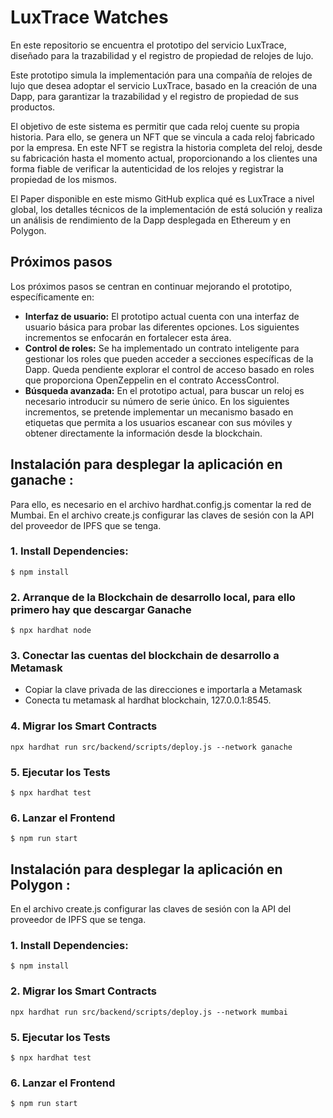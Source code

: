 # LuxTrace Watches

En este repositorio se encuentra el prototipo del servicio LuxTrace, diseñado para la trazabilidad y el registro de propiedad de relojes de lujo.

Este prototipo simula la implementación para una compañía de relojes de lujo que desea adoptar el servicio LuxTrace, basado en la creación de una Dapp, para garantizar la trazabilidad y el registro de propiedad de sus productos.

El objetivo de este sistema es permitir que cada reloj cuente su propia historia. Para ello, se genera un NFT que se vincula a cada reloj fabricado por la empresa. En este NFT se registra la historia completa del reloj, desde su fabricación hasta el momento actual, proporcionando a los clientes una forma fiable de verificar la autenticidad de los relojes y registrar la propiedad de los mismos.

El Paper disponible en este mismo GitHub explica qué es LuxTrace a nivel global, los detalles técnicos de la implementación de está solución y realiza un análisis de rendimiento de la Dapp desplegada en Ethereum y en Polygon.

## Próximos pasos

Los próximos pasos se centran en continuar mejorando el prototipo, específicamente en:

- **Interfaz de usuario:** El prototipo actual cuenta con una interfaz de usuario básica para probar las diferentes opciones. Los siguientes incrementos se enfocarán en fortalecer esta área.
- **Control de roles:** Se ha implementado un contrato inteligente para gestionar los roles que pueden acceder a secciones específicas de la Dapp. Queda pendiente explorar el control de acceso basado en roles que proporciona OpenZeppelin en el contrato AccessControl.
- **Búsqueda avanzada:** En el prototipo actual, para buscar un reloj es necesario introducir su número de serie único. En los siguientes incrementos, se pretende implementar un mecanismo basado en etiquetas que permita a los usuarios escanear con sus móviles y obtener directamente la información desde la blockchain.

## Instalación para desplegar la aplicación en ganache : 
Para ello, es necesario en el archivo hardhat.config.js comentar la red de Mumbai.
En el archivo create.js configurar las claves de sesión con la API del proveedor de IPFS que se tenga.

### 1. Install Dependencies:
`$ npm install`
### 2. Arranque de la Blockchain de desarrollo local, para ello primero hay que descargar Ganache
`$ npx hardhat node`

### 3. Conectar las cuentas del blockchain de desarrollo a Metamask
- Copiar la clave privada de las direcciones e importarla a Metamask
- Conecta tu metamask al hardhat blockchain, 127.0.0.1:8545.

### 4. Migrar los Smart Contracts
`npx hardhat run src/backend/scripts/deploy.js --network ganache`

### 5. Ejecutar los Tests
`$ npx hardhat test`

### 6. Lanzar el Frontend
`$ npm run start`

## Instalación para desplegar la aplicación en Polygon : 
En el archivo create.js configurar las claves de sesión con la API del proveedor de IPFS que se tenga.
### 1. Install Dependencies:
`$ npm install`

### 2. Migrar los Smart Contracts
`npx hardhat run src/backend/scripts/deploy.js --network mumbai`

### 5. Ejecutar los Tests
`$ npx hardhat test`

### 6. Lanzar el Frontend
`$ npm run start`
